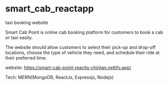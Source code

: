 # smart_cab_reactapp
taxi booking website

Smart Cab Point is online cab booking platform for
customers to book a cab or taxi easily.

The website should allow customers to select their
pick-up and drop-off locations, choose the type of
vehicle they need, and schedule their ride at their
preferred time.

website: https://smart-cab-point-reactjs-chintan.netlify.app/

Tech: MERN(MongoDB, ReactJs, Expressjs, Nodejs)
